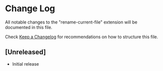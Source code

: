 # Change Log

All notable changes to the "rename-current-file" extension will be documented in this file.

Check [Keep a Changelog](http://keepachangelog.com/) for recommendations on how to structure this file.

## [Unreleased]

- Initial release